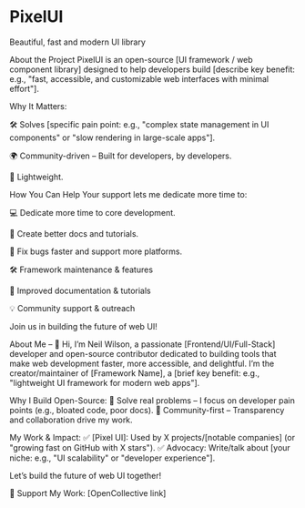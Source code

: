 # PixelUI
Beautiful, fast and modern UI library

About the Project
PixelUI is an open-source [UI framework / web component library] designed to help developers build [describe key benefit: e.g., "fast, accessible, and customizable web interfaces with minimal effort"].

Why It Matters:

🛠️ Solves [specific pain point: e.g., "complex state management in UI components" or "slow rendering in large-scale apps"].

🌍 Community-driven – Built for developers, by developers.

🚀 Lightweight.


How You Can Help
Your support lets me dedicate more time to:

💻 Dedicate more time to core development.

📖 Create better docs and tutorials.

🐛 Fix bugs faster and support more platforms.

🛠️ Framework maintenance & features

📖 Improved documentation & tutorials

💡 Community support & outreach

Join us in building the future of web UI!

About Me – 
👋 Hi, I’m Neil Wilson, a passionate [Frontend/UI/Full-Stack] developer and open-source contributor dedicated to building tools that make web development faster, more accessible, and delightful.
I’m the creator/maintainer of [Framework Name], a [brief key benefit: e.g., "lightweight UI framework for modern web apps"].

Why I Build Open-Source:
🔹 Solve real problems – I focus on developer pain points (e.g., bloated code, poor docs).
🔹 Community-first – Transparency and collaboration drive my work.

My Work & Impact:
✅ [Pixel UI]: Used by X projects/[notable companies] (or "growing fast on GitHub with X stars").
✅ Advocacy: Write/talk about [your niche: e.g., "UI scalability" or "developer experience"].

Let’s build the future of web UI together!

💖 Support My Work: [OpenCollective link]
